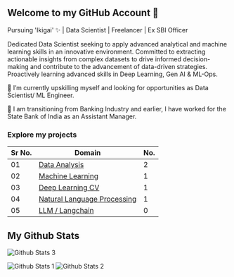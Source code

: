 ## Welcome to my GitHub Account 👋

Pursuing 'Ikigai' ✨ | Data Scientist | Freelancer | Ex SBI Officer

Dedicated Data Scientist seeking to apply advanced analytical and machine learning skills in an innovative environment. Committed to extracting actionable insights from complex datasets to drive informed decision-making and contribute to the advancement of data-driven strategies. Proactively learning advanced skills in Deep Learning, Gen AI & ML-Ops.

🔭 I’m currently upskilling myself and looking for opportunities as Data Scientist/ ML Engineer.

🌱 I am transitioning from Banking Industry and earlier, I have worked for the State Bank of India as an Assistant Manager.

### Explore my projects

|Sr No.| Domain | No.|
|------|---------------|--|
|01| [Data Analysis](https://github.com/abhijeetk597/bi-dashboards) |2|
|02| [Machine Learning](https://github.com/abhijeetk597/machine-learning-projects) |1|
|03| [Deep Learning CV](https://github.com/abhijeetk597/project-dog-vision) |1|
|04| [Natural Language Processing](https://github.com/abhijeetk597/NLP-Projects)|1|
|05| [LLM / Langchain](https://github.com/abhijeetk597/LLM-Projects) |0|

## My Github Stats

![Github Stats 3](https://github-readme-stats.vercel.app/api/top-langs/?username=abhijeetk597)

![Github Stats 1](https://github-readme-stats.vercel.app/api?username=abhijeetk597) ![Github Stats 2](https://github-readme-streak-stats.herokuapp.com/?user=abhijeetk597)



<!--
**abhijeetk597/abhijeetk597** is a ✨ _special_ ✨ repository because its `README.md` (this file) appears on your GitHub profile.

Here are some ideas to get you started:

- 🔭 I’m currently working on ...
- 🌱 I’m currently learning ...
- 👯 I’m looking to collaborate on ...
- 🤔 I’m looking for help with ...
- 💬 Ask me about ...
- 📫 How to reach me: ...
- 😄 Pronouns: ...
- ⚡ Fun fact: ...
-->
